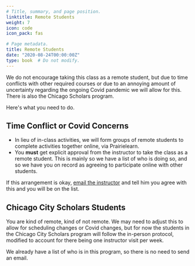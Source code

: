 ```yaml
---
# Title, summary, and page position.
linktitle: Remote Students
weight: 7
icon: code
icon_pack: fas

# Page metadata.
title: Remote Students
date: "2020-08-24T00:00:00Z"
type: book  # Do not modify.
---
```


We do not encourage taking this class as a remote student, but due to time
conflicts with other required courses or due to an annoying amount of uncertainty
regarding the ongoing Covid pandemic we will allow for this.  There is also the
Chicago Scholars program.

Here's what you need to do.

## Time Conflict or Covid Concerns

- In lieu of in-class activities, we will form groups of remote students to complete
  activities together online, via Prairielearn.
- You **must** get explicit approval from the instructor to take the class as a remote
  student.  This is mainly so we have a list of who is doing so, and so we have you
  on record as agreeing to participate online with other students.
  
If this arrangement is okay, [email the instructor](mailto:mattox@illinois.edu) and
tell him you agree with this and you will be on the list.

## Chicago City Scholars Students

You are kind of remote, kind of not remote.  We may need to adjust this to allow
for scheduling changes or Covid changes, but for now the students in the Chicago
City Scholars program will follow the in-person protocol, modified to account
for there being one instructor visit per week.

We already have a list of who is in this program, so there is no need to send an
email.
